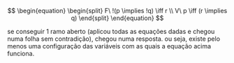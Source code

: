 $$
\begin{equation}
\begin{split}
F\ !(p \implies !q) \iff r \\
V\ p \iff (r \implies q)
\end{split}
\end{equation}
$$

se conseguir 1 ramo aberto (aplicou todas as equações dadas e chegou numa folha sem contradição), chegou numa resposta. ou seja, existe pelo menos uma configuração das variáveis com as quais a equação acima funciona.
